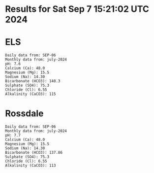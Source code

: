 # Results for Sat Sep  7 15:21:02 UTC 2024
# ELS
```
Daily data from: SEP-06
Monthly data from: july-2024
pH: 7.6
Calcium (Ca): 48.0
Magnesium (Mg): 15.5
Sodium (Na): 14.30
Bicarbonate (HCO3): 140.3
Sulphate (SO4): 75.3
Chloride (Cl): 6.55
Alkalinity (CaCO3): 115
```
# Rossdale
```
Daily data from: SEP-06
Monthly data from: july-2024
pH: 7.7
Calcium (Ca): 48.0
Magnesium (Mg): 15.5
Sodium (Na): 14.30
Bicarbonate (HCO3): 137.86
Sulphate (SO4): 75.3
Chloride (Cl): 6.55
Alkalinity (CaCO3): 113
```
